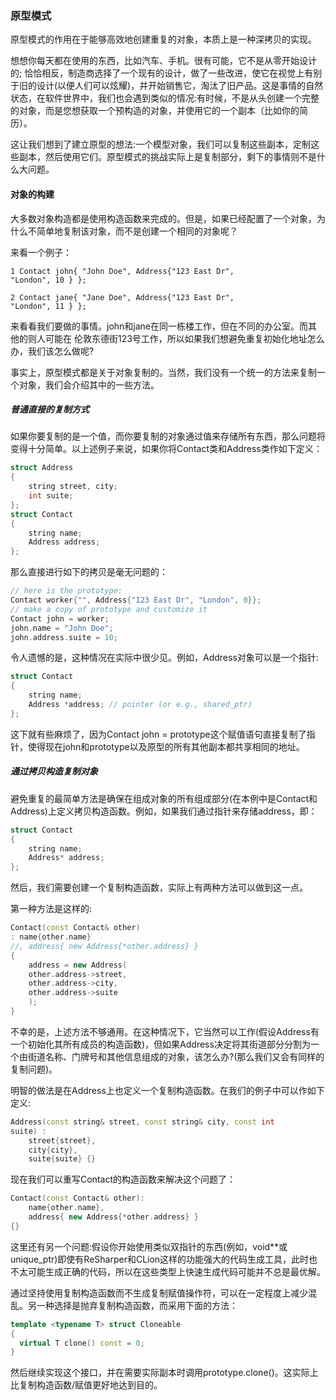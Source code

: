 ### 原型模式

原型模式的作用在于能够高效地创建重复的对象，本质上是一种深拷贝的实现。

想想你每天都在使用的东西，比如汽车、手机。很有可能，它不是从零开始设计的; 恰恰相反，制造商选择了一个现有的设计，做了一些改进，使它在视觉上有别于旧的设计(以便人们可以炫耀)，并开始销售它，淘汰了旧产品。这是事情的自然状态，在软件世界中，我们也会遇到类似的情况:有时候，不是从头创建一个完整的对象，而是您想获取一个预构造的对象，并使用它的一个副本（比如你的简历）。

这让我们想到了建立原型的想法:一个模型对象，我们可以复制这些副本，定制这些副本，然后使用它们。原型模式的挑战实际上是复制部分，剩下的事情则不是什么大问题。

#### 对象的构建

大多数对象构造都是使用构造函数来完成的。但是，如果已经配置了一个对象，为什么不简单地复制该对象，而不是创建一个相同的对象呢？

来看一个例子：
```
1 Contact john{ "John Doe", Address{"123 East Dr", 
"London", 10 } };

2 Contact jane{ "Jane Doe", Address{"123 East Dr",
"London", 11 } };
```

来看看我们要做的事情。john和jane在同一栋楼工作，但在不同的办公室。而其他的则人可能在
伦敦东德街123号工作，所以如果我们想避免重复初始化地址怎么办，我们该怎么做呢?

事实上，原型模式都是关于对象复制的。当然，我们没有一个统一的方法来复制一个对象，我们会介绍其中的一些方法。

##### 普通直接的复制方式

如果你要复制的是一个值，而你要复制的对象通过值来存储所有东西，那么问题将变得十分简单。以上述例子来说，如果你将Contact类和Address类作如下定义：

```c++
struct Address
{
    string street, city;
    int suite;
};
struct Contact
{
    string name;
    Address address;
};
```

那么直接进行如下的拷贝是毫无问题的：

```c++
// here is the prototype:
Contact worker{"", Address{"123 East Dr", "London", 0}};
// make a copy of prototype and customize it
Contact john = worker;
john.name = "John Doe";
john.address.suite = 10;
```
令人遗憾的是，这种情况在实际中很少见。例如，Address对象可以是一个指针:

```c++
struct Contact
{
    string name;
    Address *address; // pointer (or e.g., shared_ptr)
};
```
这下就有些麻烦了，因为Contact john = prototype这个赋值语句直接复制了指针，使得现在john和prototype以及原型的所有其他副本都共享相同的地址。

##### 通过拷贝构造复制对象

避免重复的最简单方法是确保在组成对象的所有组成部分(在本例中是Contact和Address)上定义拷贝构造函数。例如，如果我们通过指针来存储address，即：

```c++
struct Contact
{
    string name;
    Address* address;
};
```
然后，我们需要创建一个复制构造函数，实际上有两种方法可以做到这一点。

第一种方法是这样的:

```c++
Contact(const Contact& other)
: name{other.name}
//, address{ new Address{*other.address} }
{
    address = new Address(
    other.address->street,
    other.address->city,
    other.address->suite
    );
}
```

不幸的是，上述方法不够通用。在这种情况下，它当然可以工作(假设Address有一个初始化其所有成员的构造函数)，但如果Address决定将其街道部分分割为一个由街道名称、门牌号和其他信息组成的对象，该怎么办?(那么我们又会有同样的复制问题)。

明智的做法是在Address上也定义一个复制构造函数。在我们的例子中可以作如下定义:

```c++
Address(const string& street, const string& city, const int
suite) : 
    street{street},
    city{city},
    suite{suite} {}
```

现在我们可以重写Contact的构造函数来解决这个问题了：
```c++
Contact(const Contact& other): 
    name{other.name}, 
    address{ new Address{*other.address} }
{}
```

这里还有另一个问题:假设你开始使用类似双指针的东西(例如，void**或unique_ptr)即使有ReSharper和CLion这样的功能强大的代码生成工具，此时也不太可能生成正确的代码，所以在这些类型上快速生成代码可能并不总是最优解。

通过坚持使用复制构造函数而不生成复制赋值操作符，可以在一定程度上减少混乱。另一种选择是抛弃复制构造函数，而采用下面的方法：

```c++
template <typename T> struct Cloneable
{
  virtual T clone() const = 0;
}
```

然后继续实现这个接口，并在需要实际副本时调用prototype.clone()。这实际上比复制构造函数/赋值更好地达到目的。

